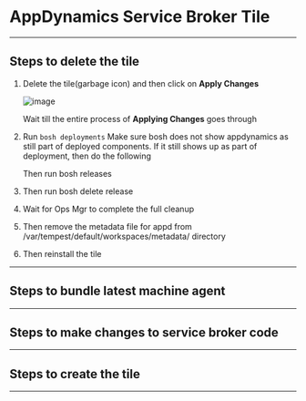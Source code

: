 AppDynamics Service Broker Tile 
===================

----------


Steps to delete the tile
-------------

 1. Delete the tile(garbage icon) and then click on **Apply Changes**
      
     ![image](https://github.com/Appdynamics/ServiceBroker-PCF/blob/master/images/PCF1.png)
      
      Wait till the entire process of **Applying Changes** goes through
 3. Run `bosh deployments`
    Make sure bosh does not show appdynamics as still part of deployed
    components. 
     If it still shows up as part of deployment, then do the following
     
    Then run bosh releases
 5. Then run bosh delete release <appD-release-name>
 6. Wait for Ops Mgr to complete the full cleanup
 7. Then remove the metadata file for appd from
    /var/tempest/default/workspaces/metadata/ directory
 8. Then reinstall the tile


----------


 Steps to bundle latest machine agent
-------------------


----------


Steps to make changes to service broker code
-------------




----------


Steps to create the tile
--------------------




----------
